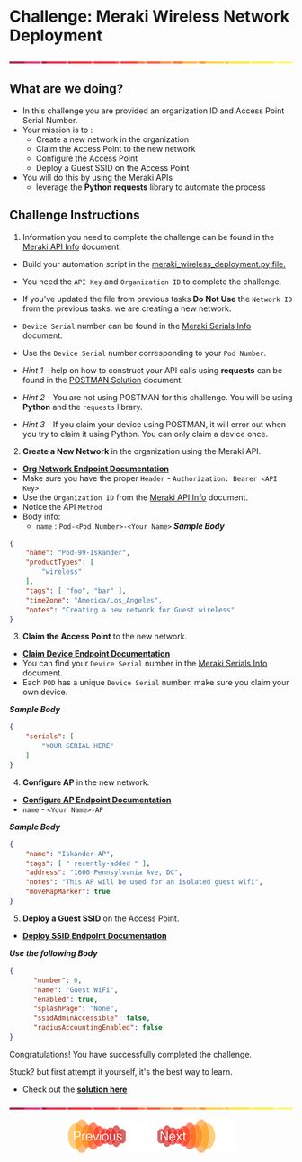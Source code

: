 # Challenge: Meraki Wireless Network Deployment 
![line](../assets/banner.png)

## What are we doing?
- In this challenge you are provided an organization ID and Access Point Serial Number.
- Your mission is to :
  - Create a new network in the organization
  - Claim the Access Point to the new network
  - Configure the Access Point
  - Deploy a Guest SSID on the Access Point
- You will do this by using the Meraki APIs
  - leverage the **Python requests** library to automate the process


## Challenge Instructions

1. Information you need to complete the challenge can be found in the [Meraki API Info](./code/meraki_api_info.md) document.
- Build your automation script in the [meraki_wireless_deployment.py file.](./code/meraki_wireless_deployment.py)
- You need the `API Key` and `Organization ID` to complete the challenge.
- If you've updated the file from previous tasks **Do Not Use** the `Network ID` from the previous tasks. we are creating a new network.
- `Device Serial` number can be found in the [Meraki Serials Info](./code/meraki_serials.md) document.
- Use the `Device Serial` number corresponding to your `Pod Number`.


- *Hint 1* - help on how to construct your API calls using **requests** can be found in the [POSTMAN Solution](./code/solutions/postman_solution.md) document.
- *Hint 2* - You are not using POSTMAN for this challenge. You will be using **Python** and the `requests` library.
- *Hint 3* - If you claim your device using POSTMAN, it will error out when you try to claim it using Python. You can only claim a device once.

2. **Create a New Network** in the organization using the Meraki API.
- **[Org Network Endpoint Documentation](https://developer.cisco.com/meraki/api-v1/create-organization-network/)**
- Make sure you have the proper `Header` - `Authorization: Bearer <API Key>`
- Use the `Organization ID` from the [Meraki API Info](./code/meraki_api_info.md) document.
- Notice the API `Method`
- Body info:
  - `name` : `Pod-<Pod Number>-<Your Name>`
***Sample Body***
```JSON
{
    "name": "Pod-99-Iskander",
    "productTypes": [
        "wireless"
    ],
    "tags": [ "foo", "bar" ],
    "timeZone": "America/Los_Angeles",
    "notes": "Creating a new network for Guest wireless"
}
```


3. **Claim the Access Point** to the new network.
- **[Claim Device Endpoint Documentation](https://developer.cisco.com/meraki/api-v1/claim-network-devices/)**
- You can find your `Device Serial` number in the [Meraki Serials Info](./code/meraki_serials.md) document.
- Each `POD` has a unique `Device Serial` number. make sure you claim your own device.

***Sample Body***
```JSON
{
    "serials": [
        "YOUR SERIAL HERE"
    ]
}
```


4. **Configure AP** in the new network.
- **[Configure AP Endpoint Documentation](https://developer.cisco.com/meraki/api-v1/update-device/)**
- `name` - `<Your Name>-AP`

***Sample Body***
```JSON
{
    "name": "Iskander-AP",
    "tags": [ " recently-added " ],
    "address": "1600 Pennsylvania Ave, DC",
    "notes": "This AP will be used for an isolated guest wifi",
    "moveMapMarker": true
}
```

5. **Deploy a Guest SSID** on the Access Point.
- **[Deploy SSID Endpoint Documentation](https://developer.cisco.com/meraki/api-v1/update-network-wireless-ssid/)**

***Use the following Body***
```JSON
{
      "number": 0,
      "name": "Guest WiFi",
      "enabled": true,
      "splashPage": "None",
      "ssidAdminAccessible": false,
      "radiusAccountingEnabled": false
}
```

Congratulations! You have successfully completed the challenge.

Stuck? but first attempt it yourself, it's the best way to learn.
- Check out the **[solution here](./code/solutions/meraki_wireless_deployment_solution.md)**


![line](../assets/banner.png)
<p align="center">
<a href="7.md"><img src="../assets/previous.png" width="150px"></a>
<a href="../03-git/1.md"><img src="../assets/next.png" width="150px"></a>
</p>
